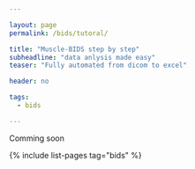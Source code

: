 ```yaml
---

layout: page
permalink: /bids/tutoral/

title: "Muscle-BIDS step by step"
subheadline: "data anlysis made easy"
teaser: "Fully automated from dicom to excel"

header: no

tags: 
  - bids

---
```


Comming soon

{% include list-pages tag="bids" %}